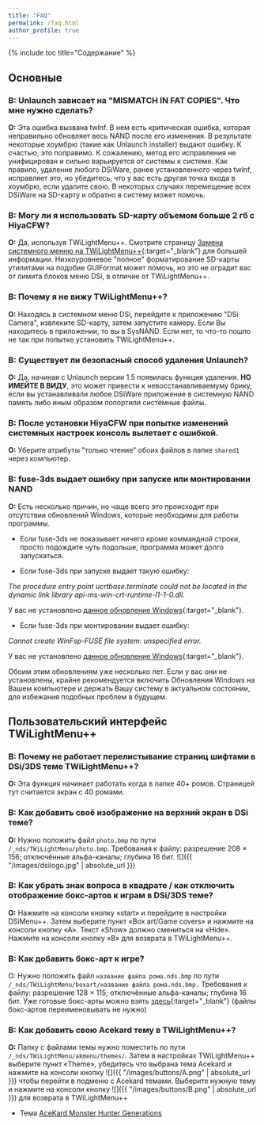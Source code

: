 ```yaml
---
title: "FAQ"
permalink: /faq.html
author_profile: true
---
```


{% include toc title="Содержание" %}

## Основные

### **В: Unlaunch зависает на "MISMATCH IN FAT COPIES". Что мне нужно сделать?**

**О:** Эта ошибка вызвана twlnf. В нем есть критическая ошибка, которая неправильно обновляет весь NAND после его изменения. В результате некоторые хоумбрю (такие как Unlaunch installer) выдают ошибку. К счастью, это поправимо. К сожалению, метод его исправления не унифицирован и сильно варьируется от системы к системе. Как правило, удаление любого DSiWare, ранее установленного через twlnf, исправляет это, но убедитесь, что у вас есть другая точка входа в хоумбрю, если удалите свою. В некоторых случаях перемещение всех DSiWare на SD-карту и обратно в систему может помочь.
 
 


### **В: Могу ли я использовать SD-карту объемом больше 2 гб c HiyaCFW?**

**O:** Да, используя TWiLightMenu++. Смотрите страницу [Замена системного менню на TWiLightMenu++](replacing-system-menu){:target="_blank"} для большей информации. Низкоуровневое "полное" форматирование SD-карты утилитами на подобие GUIFormat может помочь, но это не оградит вас от лимита блоков меню DSi, в отличие от TWiLightMenu++.



### **B: Почему я не вижу TWiLightMenu++?**

**O:** Находясь в системном меню DSi, перейдите к приложению "DSi Camera", извлеките SD-карту, затем запустите камеру. Если Вы находитесь в приложении, то вы в SysNAND. Если нет, то что-то пошло не так при попытке установить TWiLightMenu++.



### **В: Существует ли безопасный способ удаления Unlaunch?**

**O:** Да, начиная с Unlaunch версии 1.5 появилась функция удаления. **НО ИМЕЙТЕ В ВИДУ**, это может привести к невосстанавливаемуму брику, если вы устанавливали любое DSiWare приложение в системную NAND память либо иным образом попортили системные файлы.


### **В: После установки HiyaCFW при попытке изменений системных настроек консоль вылетает с ошибкой.**

**О:** Уберите атрибуты "только чтение" обоих файлов в папке `shared1` через компьютер.


### **В: fuse-3ds выдает ошибку при запуске или монтировании NAND**

**О:** Есть несколько причин, но чаще всего это происходит при отсутствии обновлений Windows, которые необходимы для работы программы.

- Если fuse-3ds не показывает ничего кроме коммандной строки, просто подождите чуть подольше, программа может долго запускаться.

- Если fuse-3ds при запуске выдает такую ошибку: 

*The procedure entry point ucrtbase.terminate could not be located in the dynamic link library api-ms-win-crt-runtime-l1-1-0.dll.*

У вас не установлено [данное обновление Windows](https://support.microsoft.com/en-us/help/2999226/update-for-universal-c-runtime-in-windows){:target="_blank"}.

- Если fuse-3ds при монтировании выдает ошибку: 

*Cannot create WinFsp-FUSE file system: unspecified error.*

У вас не установлено [данное обновление Windows](https://technet.microsoft.com/en-us/library/security/3033929.aspx){:target="_blank"}.


Обоим этим обновлениям уже несколько лет. Если у вас они не установлены, крайне рекомендуется включить Обновления Windows на Вашем компьютере и держать Вашу систему в актуальном состоянии, для избежания подобных проблем в будущем.


## Пользовательский интерфейс TWiLightMenu++

### **В: Почему не работает перелистывание страниц шифтами в DSi/3DS теме TWiLightMenu++?**

**О:** Эта функция начинает работать когда в папке 40+ ромов. Страницей тут считается экран с 40 ромами.


### **В: Как добавить своё изображение на верхний экран в DSi теме?**

**О:** Нужно положить файл `photo.bmp` по пути `/_nds/TWiLightMenu/photo.bmp`. Требования к файлу: разрешение 208 × 156; отключённые альфа-каналы; глубина 16 бит.
![]({{ "/images/dsilogo.jpg" | absolute_url }})


### **В: Как убрать знак вопроса в квадрате / как отключить отображение бокс-артов к играм в DSi/3DS теме?**

**О:** Нажмите на консоли кнопку «start» и перейдите в настройки DSiMenu++. Затем выберите пункт «Box art/Game covers» и нажмите на консоли кнопку «А». Текст «Show» должно смениться на «Hide». Нажмите на консоли кнопку «В» для возврата в TWiLightMenu++.


### **В: Как добавить бокс-арт к игре?**

О: Нужно положить файл `название файла рома.nds.bmp` по пути `/_nds/TWiLightMenu/boxart/название файла рома.nds.bmp.` Требования к файлу: разрешение 128 × 115; отключённые альфа-каналы; глубина 16 бит. Уже готовые бокс-арты можно взять [здесь](http://www.mediafire.com/file/3tsx99ylqi2840m/Dsimenu%2B%2B+ROM+Covers.rar){:target="_blank"} (файлы бокс-артов переименовывать не нужно)


### **В: Как добавить свою Acekard тему в TWiLightMenu++?**

**О:** Папку с файлами темы нужно поместить по пути `/_nds/TWiLightMenu/akmenu/themes/`. Затем в настройках TWiLightMenu++ выберите пункт «Theme», убедитесь что выбрана тема Acekard и нажмите на консоли кнопку ![]({{ "/images/buttons/A.png" | absolute_url }}) чтобы перейти в подменю с Acekard темами. Выберите нужную тему и нажмите на консоли кнопку ![]({{ "/images/buttons/B.png" | absolute_url }}) для возврата в TWiLightMenu++

- Тема [AceKard Monster Hunter Generations](files/MHGen_acekard_skin.zip)

